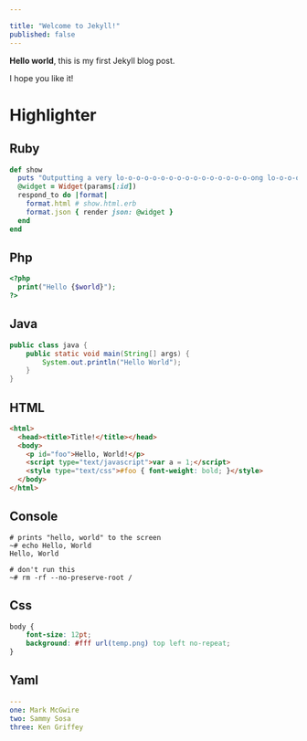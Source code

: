 ```yaml
---

title: "Welcome to Jekyll!"
published: false
---
```


**Hello world**, this is my first Jekyll blog post.

I hope you like it!

# Highlighter
## Ruby
```ruby
def show
  puts "Outputting a very lo-o-o-o-o-o-o-o-o-o-o-o-o-o-o-o-ong lo-o-o-o-o-o-o-o-o-o-o-o-o-o-o-o-ong line"
  @widget = Widget(params[:id])
  respond_to do |format|
    format.html # show.html.erb
    format.json { render json: @widget }
  end
end
```

## Php
```php
<?php
  print("Hello {$world}");
?>
```

## Java
```java
public class java {
    public static void main(String[] args) {
        System.out.println("Hello World");
    }
}
```

## HTML
```html
<html>
  <head><title>Title!</title></head>
  <body>
    <p id="foo">Hello, World!</p>
    <script type="text/javascript">var a = 1;</script>
    <style type="text/css">#foo { font-weight: bold; }</style>
  </body>
</html>
```

## Console
```console
# prints "hello, world" to the screen
~# echo Hello, World
Hello, World

# don't run this
~# rm -rf --no-preserve-root /
```

## Css
```css
body {
    font-size: 12pt;
    background: #fff url(temp.png) top left no-repeat;
}
```

## Yaml
```yaml
---
one: Mark McGwire
two: Sammy Sosa
three: Ken Griffey
```
